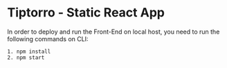 # Tiptorro - Static React App
In order to deploy and run the Front-End on local host, you need to run the following commands on CLI:
```
1. npm install
2. npm start
```
